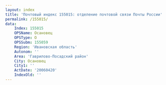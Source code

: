 ```yaml
---
layout: index
title: 'Почтовый индекс 155015: отделение почтовой связи Почты России'
permalink: /155015/
data:
    Index: 155015
    OPSName: Осановец
    OPSType: О
    OPSSubm: 155059
    Region: 'Ивановская область'
    Autonom: ''
    Area: 'Гаврилово-Посадский район'
    City: Осановец
    City1: ''
    ActDate: '20060420'
    IndexOld: ''
---
```

